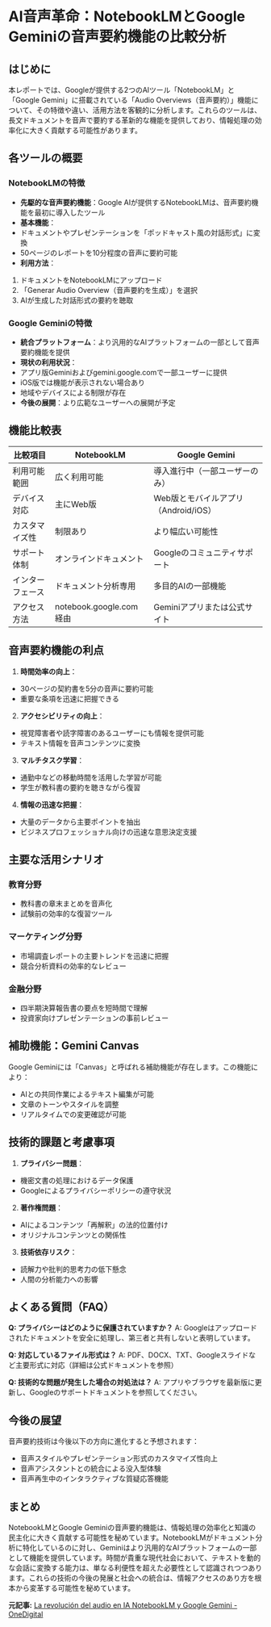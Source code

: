 # AI音声革命：NotebookLMとGoogle Geminiの音声要約機能の比較分析

## はじめに

本レポートでは、Googleが提供する2つのAIツール「NotebookLM」と「Google Gemini」に搭載されている「Audio Overviews（音声要約）」機能について、その特徴や違い、活用方法を客観的に分析します。これらのツールは、長文ドキュメントを音声で要約する革新的な機能を提供しており、情報処理の効率化に大きく貢献する可能性があります。

## 各ツールの概要

### NotebookLMの特徴

- **先駆的な音声要約機能**：Google AIが提供するNotebookLMは、音声要約機能を最初に導入したツール
- **基本機能**：
 - ドキュメントやプレゼンテーションを「ポッドキャスト風の対話形式」に変換
 - 50ページのレポートを10分程度の音声に要約可能
- **利用方法**：
 1. ドキュメントをNotebookLMにアップロード
 2. 「Generar Audio Overview（音声要約を生成）」を選択
 3. AIが生成した対話形式の要約を聴取

### Google Geminiの特徴

- **統合プラットフォーム**：より汎用的なAIプラットフォームの一部として音声要約機能を提供
- **現状の利用状況**：
 - アプリ版Geminiおよびgemini.google.comで一部ユーザーに提供
 - iOS版では機能が表示されない場合あり
 - 地域やデバイスによる制限が存在
- **今後の展開**：より広範なユーザーへの展開が予定

## 機能比較表

| 比較項目 | NotebookLM | Google Gemini |
|-------------------|--------------------------------|--------------------------------|
| 利用可能範囲 | 広く利用可能 | 導入進行中（一部ユーザーのみ） |
| デバイス対応 | 主にWeb版 | Web版とモバイルアプリ（Android/iOS） |
| カスタマイズ性 | 制限あり | より幅広い可能性 |
| サポート体制 | オンラインドキュメント | Googleのコミュニティサポート |
| インターフェース | ドキュメント分析専用 | 多目的AIの一部機能 |
| アクセス方法 | notebook.google.com経由 | Geminiアプリまたは公式サイト |

## 音声要約機能の利点

1. **時間効率の向上**：
 - 30ページの契約書を5分の音声に要約可能
 - 重要な条項を迅速に把握できる

2. **アクセシビリティの向上**：
 - 視覚障害者や読字障害のあるユーザーにも情報を提供可能
 - テキスト情報を音声コンテンツに変換

3. **マルチタスク学習**：
 - 通勤中などの移動時間を活用した学習が可能
 - 学生が教科書の要約を聴きながら復習

4. **情報の迅速な把握**：
 - 大量のデータから主要ポイントを抽出
 - ビジネスプロフェッショナル向けの迅速な意思決定支援

## 主要な活用シナリオ

### 教育分野
- 教科書の章末まとめを音声化
- 試験前の効率的な復習ツール

### マーケティング分野
- 市場調査レポートの主要トレンドを迅速に把握
- 競合分析資料の効率的なレビュー

### 金融分野
- 四半期決算報告書の要点を短時間で理解
- 投資家向けプレゼンテーションの事前レビュー

## 補助機能：Gemini Canvas

Google Geminiには「Canvas」と呼ばれる補助機能が存在します。この機能により：
- AIとの共同作業によるテキスト編集が可能
- 文章のトーンやスタイルを調整
- リアルタイムでの変更確認が可能

## 技術的課題と考慮事項

1. **プライバシー問題**：
 - 機密文書の処理におけるデータ保護
 - Googleによるプライバシーポリシーの遵守状況

2. **著作権問題**：
 - AIによるコンテンツ「再解釈」の法的位置付け
 - オリジナルコンテンツとの関係性

3. **技術依存リスク**：
 - 読解力や批判的思考力の低下懸念
 - 人間の分析能力への影響

## よくある質問（FAQ）

**Q: プライバシーはどのように保護されていますか？**
A: Googleはアップロードされたドキュメントを安全に処理し、第三者と共有しないと表明しています。

**Q: 対応しているファイル形式は？**
A: PDF、DOCX、TXT、Googleスライドなど主要形式に対応（詳細は公式ドキュメントを参照）

**Q: 技術的な問題が発生した場合の対処法は？**
A: アプリやブラウザを最新版に更新し、Googleのサポートドキュメントを参照してください。

## 今後の展望

音声要約技術は今後以下の方向に進化すると予想されます：
- 音声スタイルやプレゼンテーション形式のカスタマイズ性向上
- 音声アシスタントとの統合による没入型体験
- 音声再生中のインタラクティブな質疑応答機能

## まとめ

NotebookLMとGoogle Geminiの音声要約機能は、情報処理の効率化と知識の民主化に大きく貢献する可能性を秘めています。NotebookLMがドキュメント分析に特化しているのに対し、Geminiはより汎用的なAIプラットフォームの一部として機能を提供しています。時間が貴重な現代社会において、テキストを動的な会話に変換する能力は、単なる利便性を超えた必要性として認識されつつあります。これらの技術の今後の発展と社会への統合は、情報アクセスのあり方を根本から変革する可能性を秘めています。

**元記事:** [La revolución del audio en IA NotebookLM y Google Gemini - OneDigital](https://onedigital.mx/2025/03/25/la-revolucion-del-audio-en-ia-notebooklm-y-google-gemini/)